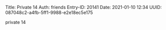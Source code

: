 Title: Private 14
Auth: friends
Entry-ID: 20141
Date: 2021-01-10 12:34
UUID: 087048c2-a4fb-5ff1-9988-e2e18ec5e175

private 14
